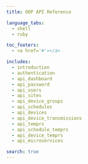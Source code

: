 ```yaml
---
title: OOP API Reference

language_tabs:
  - shell
  - ruby

toc_footers:
  - <a href='#'></a>

includes:
  - introduction
  - authentication
  - api_dashboard
  - api_password
  - api_users
  - api_sites
  - api_device_groups
  - api_schedules
  - api_devices
  - api_device_transmissions
  - api_temprs
  - api_schedule_temprs
  - api_device_temprs
  - api_microservices

search: true
---
```


